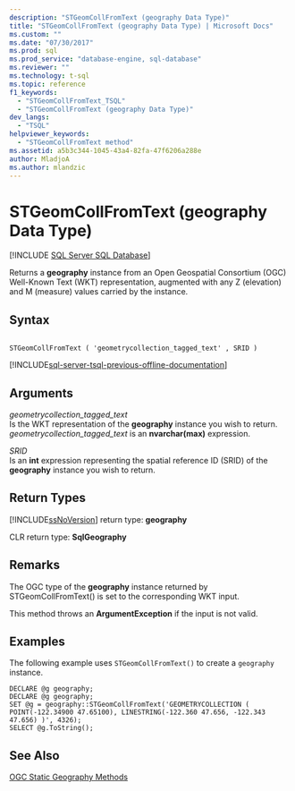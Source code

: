 ```yaml
---
description: "STGeomCollFromText (geography Data Type)"
title: "STGeomCollFromText (geography Data Type) | Microsoft Docs"
ms.custom: ""
ms.date: "07/30/2017"
ms.prod: sql
ms.prod_service: "database-engine, sql-database"
ms.reviewer: ""
ms.technology: t-sql
ms.topic: reference
f1_keywords: 
  - "STGeomCollFromText_TSQL"
  - "STGeomCollFromText (geography Data Type)"
dev_langs: 
  - "TSQL"
helpviewer_keywords: 
  - "STGeomCollFromText method"
ms.assetid: a5b3c344-1045-43a4-82fa-47f6206a288e
author: MladjoA
ms.author: mlandzic 
---
```

# STGeomCollFromText (geography Data Type)
[!INCLUDE [SQL Server SQL Database](../../includes/applies-to-version/sql-asdb.md)]

Returns a **geography** instance from an Open Geospatial Consortium (OGC) Well-Known Text (WKT) representation, augmented with any Z (elevation) and M (measure) values carried by the instance.
  
## Syntax  
  
```  
  
STGeomCollFromText ( 'geometrycollection_tagged_text' , SRID )  
```  
  
[!INCLUDE[sql-server-tsql-previous-offline-documentation](../../includes/sql-server-tsql-previous-offline-documentation.md)]

## Arguments
 *geometrycollection_tagged_text*  
 Is the WKT representation of the **geography** instance you wish to return. *geometrycollection_tagged_text* is an **nvarchar(max)** expression.  
  
 *SRID*  
 Is an **int** expression representing the spatial reference ID (SRID) of the **geography** instance you wish to return.  
  
## Return Types  
 [!INCLUDE[ssNoVersion](../../includes/ssnoversion-md.md)] return type: **geography**  
  
 CLR return type: **SqlGeography**  
  
## Remarks  
 The OGC type of the **geography** instance returned by STGeomCollFromText() is set to the corresponding WKT input.  
  
 This method throws an **ArgumentException** if the input is not valid.  
  
## Examples  
 The following example uses `STGeomCollFromText()` to create a `geography` instance.  
  
```  
DECLARE @g geography;  
DECLARE @g geography;  
SET @g = geography::STGeomCollFromText('GEOMETRYCOLLECTION ( POINT(-122.34900 47.65100), LINESTRING(-122.360 47.656, -122.343 47.656) )', 4326);  
SELECT @g.ToString();  
```  
  
## See Also  
 [OGC Static Geography Methods](../../t-sql/spatial-geography/ogc-static-geography-methods.md)  
  
  

